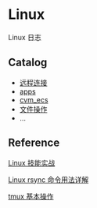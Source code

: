 # Linux

Linux 日志

## Catalog

- [远程连接](https://github.com/tangzhenming/Linux/tree/main/remote_connection)
- [apps](https://github.com/tangzhenming/Linux/tree/main/apps)
- [cvm_ecs](https://github.com/tangzhenming/Linux/tree/main/cvm_ecs)
- [文件操作](https://github.com/tangzhenming/Linux/tree/main/file_operation)
- ...

## Reference

[Linux 技能实战](https://q.shanyue.tech/command/)

[Linux rsync 命令用法详解](http://c.biancheng.net/view/6121.html)

[tmux 基本操作](https://blog.csdn.net/sui_152/article/details/121650341)
